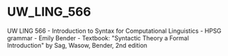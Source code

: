# UW_LING_566
UW LING 566 - Introduction to Syntax for Computational Linguistics - HPSG grammar - Emily Bender - Textbook: "Syntactic Theory a Formal Introduction" by Sag, Wasow, Bender, 2nd edition
